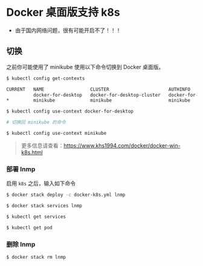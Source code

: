 # Docker 桌面版支持 k8s

* 由于国内网络问题，很有可能开启不了！！！

## 切换

之前你可能使用了 minikube 使用以下命令切换到 Docker 桌面版。

```bash
$ kubectl config get-contexts

CURRENT   NAME                 CLUSTER                      AUTHINFO             NAMESPACE
          docker-for-desktop   docker-for-desktop-cluster   docker-for-desktop
*         minikube             minikube                     minikube

$ kubectl config use-context docker-for-desktop

# 切换回 minikube 的命令

$ kubectl config use-context minikube
```

>更多信息请查看：https://www.khs1994.com/docker/docker-win-k8s.html

### 部署 lnmp

启用 `k8s` 之后，输入如下命令

```bash
$ docker stack deploy -c docker-k8s.yml lnmp

$ docker stack services lnmp

$ kubectl get services

$ kubectl get pod
```

### 删除 lnmp

```bash
$ docker stack rm lnmp
```
